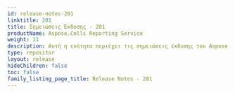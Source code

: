 ```yaml
---
id: release-notes-201
linktitle: 201
title: Σημειώσεις Έκδοσης - 201
productName: Aspose.Cells Reporting Service
weight: 11
description: Αυτή η ενότητα περιέχει τις σημειώσεις έκδοσης του Aspose.Cells Reporting Services για το έτος 2012. Σε αυτές τις σημειώσεις έκδοσης, δημοσιεύουμε τη λίστα των ζητημάτων που έχουν επιδιορθωθεί στην τρέχουσα έκδοση, καθώς και τυχόν δημόσια API και αλλαγές συμπεριφοράς
type: repositor
layout: release
hideChildren: false
toc: false
family_listing_page_title: Release Notes - 201
---
```

